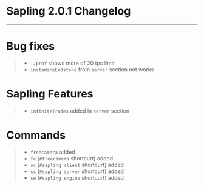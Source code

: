 # Sapling 2.0.1 Changelog

---
# Bug fixes
> - `./prof` shows more of 20 tps limit
> - `instamineEndstone` from `server` section not works

# Sapling Features
> - `infiniteTrades` added in `server` section

# Commands
> - `freecamera` added
> - `fc` (`#freecamera` shortcurt) added
> - `sc` (`#sapling client` shortcurt) added
> - `ss` (`#sapling server` shortcurt) added
> - `se` (`#sapling engine` shortcurt) added 